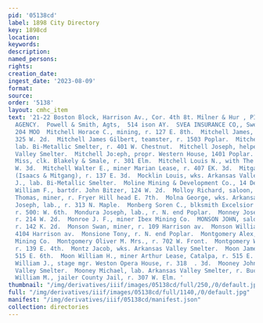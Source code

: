 ```yaml
---
pid: '05138cd'
label: 1898 City Directory
key: 1898cd
location: 
keywords: 
description: 
named_persons: 
rights: 
creation_date: 
ingest_date: '2023-08-09'
format: 
source: 
order: '5138'
layout: cmhc_item
text: '21-22 Boston Block, Harrison Av., Cor. 4th 8t. Milner & Hur , PIONEER INSURANCE
  AGENCY.  Powell & Smith, Agts,  514 ison AY.  SVEA INSURANCE CO,, Sweden seri  MIT
  204 MOO  Mitchell Horace C., mining, r. 127 E. 8th.  Mitchell James, grocer, r.
  325 W. 2d.  Mitchell James Gilbert, teamster, r. 1503 Poplar.  Mitchell John F.,
  lab. Bi-Metallic Smelter, r. 401 W. Chestnut.  Mitchell Joseph, helper Arkansas
  Valley Smelter.  Mitchell Jo:eph, propr. Western House, 1401 Poplar.  Mitchell Katie
  Miss, clk. Blakely & Smale, r. 301 Elm.  Mitchell Louis N., with The Topic, r. 211
  W. 3d.  Mitchell Walter E., miner Marian Lease, r. 407 EK. 3d.  Mitgang Abraham
  (Isaacs & Mitgang), r. 137 E. 3d.  Mocklin Louis, wks. Arkansas Valley Smelter.  Molerstruck
  J., lab. Bi-Metallic Smelter.  Moline Mining & Development Co., 14 Delaware Blk.  Mollard
  William F., bartdr. John Bitzer, 124 W. 2d.  Molloy Richard, saloon, 423 E. 4th.  Molloy
  Thomas, miner, r. Fryer Hill head E. 7th.  Molna George, wks. Arkansas Valley Smelter.  Monahan
  Joseph, lab., r. 313 N. Maple.  Monberg Soren C., blksmith Excelsior Iron Wks.,
  r. 500: W. 6th.  Mondura Joseph, lab., r. N. end Poplar.  Monney Joseph, miner,
  r. 214 W. 2d.  Monroe J. F., miner Ibex Mining Co.  MONSON JOHN, saloon, 103 Oak,
  r. 142 K. 2d.  Monson Swan, miner, r. 109 Harrison av.  Monson William, shoemkr.,
  4104 Harrison av.  Monsione Tony, r. N. end Poplar.  Montgomery Alex, miner Ibex
  Mining Co.  Montgomery Oliver M. Mrs., r. 702 W. Front.  Montgomery W.L., mining,
  r. 139 E. 4th.  Montz Jacob, wks. Arkansas Valley Smelter.  Moon James, miner, r.
  515 E. 6th.  Moon William H., miner Arthur Lease, Catalpa, r. 515 E. 6th.  Moor
  William J., stage mgr. Weston Opera House, r. 318  . 3d.  Mooney John, wks. Arkansas
  Valley Smelter.  Mooney Michael, lab. Arkansas Valley Smelter, r. Buck- town.  Moor
  William M., jailer County Jail, r. 307 W. Elm. '
thumbnail: "/img/derivatives/iiif/images/05138cd/full/250,/0/default.jpg"
full: "/img/derivatives/iiif/images/05138cd/full/1140,/0/default.jpg"
manifest: "/img/derivatives/iiif/05138cd/manifest.json"
collection: directories
---
```

